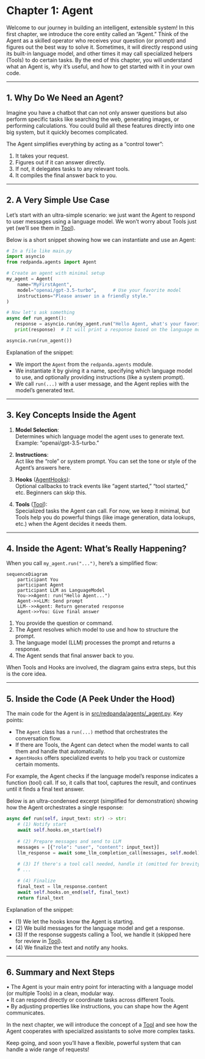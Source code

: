 # Chapter 1: Agent

Welcome to our journey in building an intelligent, extensible system! In this first chapter, we introduce the core entity called an “Agent.” Think of the Agent as a skilled operator who receives your question (or prompt) and figures out the best way to solve it. Sometimes, it will directly respond using its built-in language model, and other times it may call specialized helpers (Tools) to do certain tasks. By the end of this chapter, you will understand what an Agent is, why it’s useful, and how to get started with it in your own code.

---

## 1. Why Do We Need an Agent?

Imagine you have a chatbot that can not only answer questions but also perform specific tasks like searching the web, generating images, or performing calculations. You could build all these features directly into one big system, but it quickly becomes complicated.

The Agent simplifies everything by acting as a “control tower”:
1. It takes your request.
2. Figures out if it can answer directly.
3. If not, it delegates tasks to any relevant tools.
4. It compiles the final answer back to you.

---

## 2. A Very Simple Use Case

Let’s start with an ultra-simple scenario: we just want the Agent to respond to user messages using a language model. We won’t worry about Tools just yet (we’ll see them in [Tool](02_tool_.md)).

Below is a short snippet showing how we can instantiate and use an Agent:

```python
# In a file like main.py
import asyncio
from redpanda.agents import Agent

# Create an agent with minimal setup
my_agent = Agent(
    name="MyFirstAgent",
    model="openai/gpt-3.5-turbo",      # Use your favorite model
    instructions="Please answer in a friendly style."
)

# Now let's ask something
async def run_agent():
   response = asyncio.run(my_agent.run("Hello Agent, what's your favorite color?"))
   print(response)  # It will print a response based on the language model

asyncio.run(run_agent())
```

Explanation of the snippet:
- We import the `Agent` from the `redpanda.agents` module.  
- We instantiate it by giving it a name, specifying which language model to use, and optionally providing instructions (like a system prompt).  
- We call `run(...)` with a user message, and the Agent replies with the model’s generated text.

---

## 3. Key Concepts Inside the Agent

1. **Model Selection**:  
   Determines which language model the agent uses to generate text.  
   Example: “openai/gpt-3.5-turbo.”  

2. **Instructions**:  
   Act like the “role” or system prompt. You can set the tone or style of the Agent’s answers here.  

3. **Hooks** ([AgentHooks](04_agenthooks_.md)):  
   Optional callbacks to track events like “agent started,” “tool started,” etc. Beginners can skip this.  

4. **Tools** ([Tool](02_tool_.md)):  
   Specialized tasks the Agent can call. For now, we keep it minimal, but Tools help you do powerful things (like image generation, data lookups, etc.) when the Agent decides it needs them.  

---

## 4. Inside the Agent: What’s Really Happening?

When you call `my_agent.run("...")`, here’s a simplified flow:

```mermaid
sequenceDiagram
    participant You
    participant Agent
    participant LLM as LanguageModel
    You->>Agent: run("Hello Agent...")
    Agent->>LLM: Send prompt
    LLM-->>Agent: Return generated response
    Agent->>You: Give final answer
```

1. You provide the question or command.  
2. The Agent resolves which model to use and how to structure the prompt.  
3. The language model (LLM) processes the prompt and returns a response.  
4. The Agent sends that final answer back to you.

When Tools and Hooks are involved, the diagram gains extra steps, but this is the core idea.  

---

## 5. Inside the Code (A Peek Under the Hood)

The main code for the Agent is in [src/redpanda/agents/_agent.py](https://github.com/redpanda-data/agent/blob/main/src/redpanda/agents/_agent.py). Key points:

- The `Agent` class has a `run(...)` method that orchestrates the conversation flow.  
- If there are Tools, the Agent can detect when the model wants to call them and handle that automatically.  
- `AgentHooks` offers specialized events to help you track or customize certain moments.  

For example, the Agent checks if the language model’s response indicates a function (tool) call. If so, it calls that tool, captures the result, and continues until it finds a final text answer.

Below is an ultra-condensed excerpt (simplified for demonstration) showing how the Agent orchestrates a single response:

```python
async def run(self, input_text: str) -> str:
    # (1) Notify start
    await self.hooks.on_start(self)
    
    # (2) Prepare messages and send to LLM
    messages = [{"role": "user", "content": input_text}]
    llm_response = await some_llm_completion_call(messages, self.model)
    
    # (3) If there's a tool call needed, handle it (omitted for brevity)
    # ...

    # (4) Finalize
    final_text = llm_response.content
    await self.hooks.on_end(self, final_text)
    return final_text
```

Explanation of the snippet:  
- (1) We let the hooks know the Agent is starting.  
- (2) We build messages for the language model and get a response.  
- (3) If the response suggests calling a Tool, we handle it (skipped here for review in [Tool](02_tool_.md)).  
- (4) We finalize the text and notify any hooks.  

---

## 6. Summary and Next Steps

• The Agent is your main entry point for interacting with a language model (or multiple Tools) in a clean, modular way.  
• It can respond directly or coordinate tasks across different Tools.  
• By adjusting properties like instructions, you can shape how the Agent communicates.  

In the next chapter, we will introduce the concept of a [Tool](02_tool_.md) and see how the Agent cooperates with specialized assistants to solve more complex tasks.  

Keep going, and soon you’ll have a flexible, powerful system that can handle a wide range of requests!  
